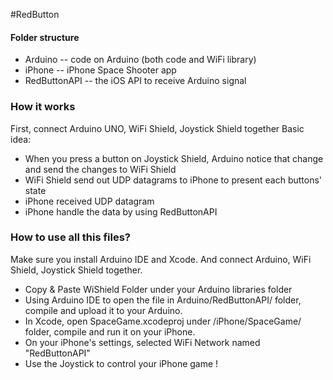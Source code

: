#RedButton

#### Folder structure
* Arduino -- code on Arduino (both code and WiFi library)
* iPhone -- iPhone Space Shooter app 
* RedButtonAPI -- the iOS API to receive Arduino signal

### How it works
First, connect Arduino UNO, WiFi Shield, Joystick Shield together
Basic idea:
* When you press a button on Joystick Shield, Arduino notice that change and send the changes to WiFi Shield
* WiFi Shield send out UDP datagrams to iPhone to present each buttons' state
* iPhone received UDP datagram
* iPhone handle the data by using RedButtonAPI

### How to use all this files?
Make sure you install Arduino IDE and Xcode. And connect Arduino, WiFi Shield, Joystick Shield together.
- Copy & Paste WiShield Folder under your Arduino libraries folder
- Using Arduino IDE to open the file in Arduino/RedButtonAPI/ folder, compile and upload it to your Arduino.
- In Xcode, open SpaceGame.xcodeproj under /iPhone/SpaceGame/ folder, compile and run it on your iPhone.
- On your iPhone's settings, selected WiFi Network named "RedButtonAPI"
- Use the Joystick to control your iPhone game !
